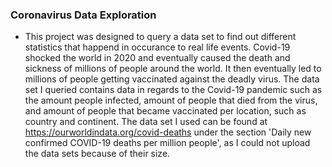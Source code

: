 ### Coronavirus Data Exploration

+ This project was designed to query a data set to find out different statistics that happend in occurance to real life events.
  Covid-19 shocked the world in 2020 and eventually caused the death and sickness of millions of people around the world.
  It then eventually led to millions of people getting vaccinated against the deadly virus.
  The data set I queried contains data in regards to the Covid-19 pandemic such as the amount people infected, amount of people that died from the virus, and amount of people that became vaccinated per location, such as country and continent.
  The data set I used can be found at https://ourworldindata.org/covid-deaths under the section 'Daily new confirmed COVID-19 deaths per million people', as I could not upload the data sets because of their size.  

